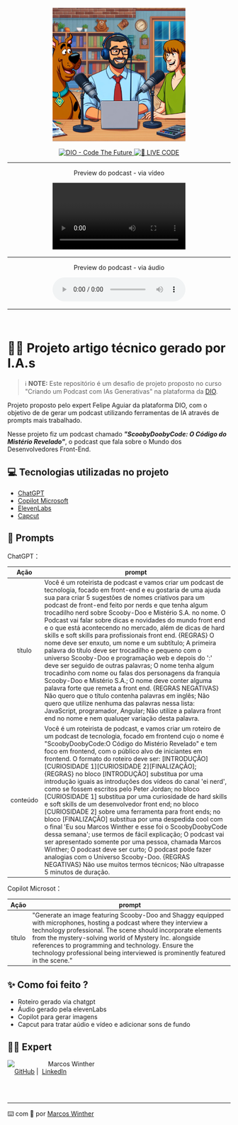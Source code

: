 <p align="center">
   <img 
      src="./assets/cover.jpg"
      width="300"
   />
</p>

<p align="center">
   <a href="https://dio.me/">
      <img 
         src="https://img.shields.io/badge/DIO-Code_The_Future-28DA77?logo=youtube" 
         alt="DIO - Code The Future">
   </a>
   <a href="https://dio.me/">
   <img 
      src="https://img.shields.io/badge/🔴_LIVE_CODE-FF5E72" 
      alt="🔴 LIVE CODE">
   </a>
</p>

-------

<p align="center">
    Preview do podcast - via vídeo
</p>

<div align="center">
   <video controls title="Podcast ScoobyDoobyCode - vídeo">
      <source src="./output/podcast_ScoobyDoobyCode.mp4" type="video/mp4" />
     <a href="https://github.com/MarcosWinther/project-prompts-for-podcast-generate-by-ia/blob/main/output/podcast_ScoobyDoobyCode.mp4"> 🎬 Clique aqui para assistir!</a>
   </video>
</div>

-------

<p align="center">
    Preview do podcast - via áudio
</p>

<div align="center">
    <audio controls title="Podcast ScoobyDoobyCode - áudio">
      <source src="./output/podcast_ScoobyDoobyCode.mp3" type="audio/mpeg" />
     <a href="https://github.com/MarcosWinther/project-prompts-for-podcast-generate-by-ia/blob/main/output/podcast_ScoobyDoobyCode.mp3"> 🎧 Clique aqui para ouvir!</a>
    </audio>
</div>

-------
<br>

# 👨‍💻 Projeto artigo técnico gerado por I.A.s


 > ℹ️ **NOTE:** Este repositório é um desafio de projeto proposto no curso "Criando um Podcast com IAs Generativas" na plataforma da [DIO](https://dio.me).

Projeto proposto pelo expert Felipe Aguiar da plataforma DIO, com o objetivo de  de gerar um podcast utilizando ferramentas de IA através de prompts mais trabalhado.

Nesse projeto fiz um podcast chamado <b><i>"ScoobyDoobyCode: O Código do Mistério Revelado"</i></b>, o podcast que fala sobre o Mundo dos Desenvolvedores Front-End.

## 💻 Tecnologias utilizadas no projeto

- [ChatGPT](https://chat.openai.com/) 
- [Copilot Microsoft](https://copilot.microsoft.com/)
- [ElevenLabs](https://beta.elevenlabs.io/)
- [Capcut](https://www.capcut.com/pt-br/)

## 🧠 Prompts


ChatGPT：

|   Ação   | prompt                                                                                                                                                                                                                                                                         |
| :------: | ------------------------------------------------------------------------------------------------------------------------------------------------------------------------------------------------------------------------------------------------------------------------------ |
|  título  | Você é um roteirista de podcast e vamos criar um podcast de tecnologia, focado em front-end e eu gostaria de uma ajuda sua para criar 5 sugestões de nomes criativos para um podcast de front-end feito por nerds e que tenha algum trocadilho nerd sobre Scooby-Doo e Mistério S.A. no nome. O Podcast vai falar sobre dicas e novidades do mundo front end e o que está acontecendo no mercado, além de dicas de hard skills e soft skills para profissionais front end. {REGRAS} O nome deve ser enxuto, um nome e um subtítulo; A primeira palavra do título deve ser trocadilho e pequeno com o universo Scooby-Doo e programação web e depois do ':' deve ser seguido de outras palavras; O nome tenha algum trocadinho com nome ou falas dos personagens da franquia Scooby-Doo e Mistério S.A.; O nome deve conter alguma palavra forte que remeta a front end. {REGRAS NEGATIVAS} Não quero que o título contenha palavras em inglês; Não quero que utilize nenhuma das palavras nessa lista: JavaScript, programador, Angular; Não utilize a palavra front end no nome e nem qualuqer variação desta palavra.                                                        |
| conteúdo | Você é um roteirista de podcast, e vamos criar um  roteiro de um podcast de tecnologia, focado em frontend cujo o nome é "ScoobyDoobyCode:O Código do Mistério Revelado" e tem foco em frontend,  com o público alvo de iniciantes em frontend. O formato do roteiro deve ser: [INTRODUÇÃO][CURIOSIDADE 1][CURIOSIDADE 2][FINALIZAÇÃO]; {REGRAS} no bloco [INTRODUÇÃO] substitua por uma introdução iguais as introduções dos vídeos do canal 'ei nerd', como se fossem escritos pelo Peter Jordan; no bloco [CURIOSIDADE 1] substitua por uma curiosidade de hard skills e soft skills de um desenvolvedor front end; no bloco [CURIOSIDADE 2] sobre uma ferramenta para front ends; no bloco [FINALIZAÇÃO] substitua por uma despedida cool com o final 'Eu sou Marcos Winther e esse foi o ScoobyDoobyCode dessa semana'; use termos de fácil explicação; O podcast vai ser apresentado somente por uma pessoa, chamada Marcos Winther; O podcast deve ser curto; O podcast pode fazer analogias com o Universo Scooby-Doo. {REGRAS NEGATIVAS} Não use muitos termos técnicos; Não ultrapasse 5 minutos de duração. |


Copilot Microsot：

|  Ação  | prompt                                                                                 |
| :----: | -------------------------------------------------------------------------------------- |
| título | "Generate an image featuring Scooby-Doo and Shaggy equipped with microphones, hosting a podcast where they interview a technology professional. The scene should incorporate elements from the mystery-solving world of Mystery Inc. alongside references to programming and technology. Ensure the technology professional being interviewed is prominently featured in the scene." |

## ✨ Como foi feito ?

- Roteiro gerado via chatgpt
- Áudio gerado pela elevenLabs
- Copilot para gerar imagens
- Capcut para tratar aúdio e vídeo e adicionar sons de fundo

## 👨‍💻 Expert

<p>
   <img 
      align=left 
      margin=10 
      width=80 
      src="https://avatars.githubusercontent.com/u/44624583?v=4"
   />
   <p>&nbsp&nbsp&nbspMarcos Winther<br>
    &nbsp&nbsp&nbsp
    <a href="https://github.com/MarcosWinther">
    GitHub</a>&nbsp;|&nbsp;
    <a href="https://www.linkedin.com/in/marcoswinthersilva/">LinkedIn</a>
   </p>
</p>
<br/><br/>

---

⌨️ com 💜 por [Marcos Winther](https://github.com/MarcosWinther)